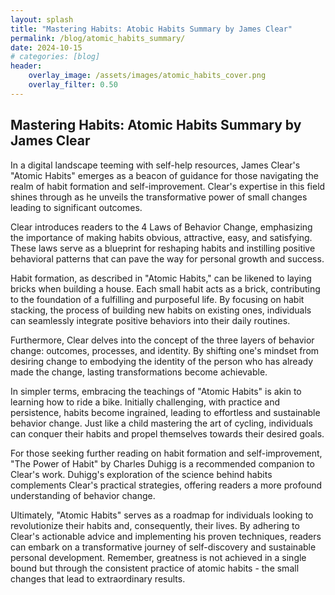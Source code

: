 ```yaml
---
layout: splash
title: "Mastering Habits: Atobic Habits Summary by James Clear"
permalink: /blog/atomic_habits_summary/
date: 2024-10-15
# categories: [blog]
header:
    overlay_image: /assets/images/atomic_habits_cover.png
    overlay_filter: 0.50
---
```


## Mastering Habits: Atomic Habits Summary by James Clear

In a digital landscape teeming with self-help resources, James Clear's "Atomic Habits" emerges as a beacon of guidance for those navigating the realm of habit formation and self-improvement. Clear's expertise in this field shines through as he unveils the transformative power of small changes leading to significant outcomes.

 Clear introduces readers to the 4 Laws of Behavior Change, emphasizing the importance of making habits obvious, attractive, easy, and satisfying. These laws serve as a blueprint for reshaping habits and instilling positive behavioral patterns that can pave the way for personal growth and success.

Habit formation, as described in "Atomic Habits," can be likened to laying bricks when building a house. Each small habit acts as a brick, contributing to the foundation of a fulfilling and purposeful life. By focusing on habit stacking, the process of building new habits on existing ones, individuals can seamlessly integrate positive behaviors into their daily routines.

Furthermore, Clear delves into the concept of the three layers of behavior change: outcomes, processes, and identity. By shifting one's mindset from desiring change to embodying the identity of the person who has already made the change, lasting transformations become achievable.

In simpler terms, embracing the teachings of "Atomic Habits" is akin to learning how to ride a bike. Initially challenging, with practice and persistence, habits become ingrained, leading to effortless and sustainable behavior change. Just like a child mastering the art of cycling, individuals can conquer their habits and propel themselves towards their desired goals.

For those seeking further reading on habit formation and self-improvement, "The Power of Habit" by Charles Duhigg is a recommended companion to Clear's work. Duhigg's exploration of the science behind habits complements Clear's practical strategies, offering readers a more profound understanding of behavior change.

Ultimately, "Atomic Habits" serves as a roadmap for individuals looking to revolutionize their habits and, consequently, their lives. By adhering to Clear's actionable advice and implementing his proven techniques, readers can embark on a transformative journey of self-discovery and sustainable personal development. Remember, greatness is not achieved in a single bound but through the consistent practice of atomic habits - the small changes that lead to extraordinary results.
